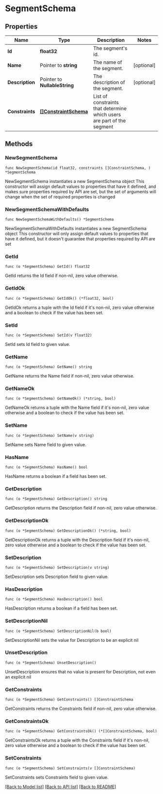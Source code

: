 # SegmentSchema

## Properties

Name | Type | Description | Notes
------------ | ------------- | ------------- | -------------
**Id** | **float32** | The segment&#39;s id. | 
**Name** | Pointer to **string** | The name of the segment. | [optional] 
**Description** | Pointer to **NullableString** | The description of the segment. | [optional] 
**Constraints** | [**[]ConstraintSchema**](ConstraintSchema.md) | List of constraints that determine which users are part of the segment | 

## Methods

### NewSegmentSchema

`func NewSegmentSchema(id float32, constraints []ConstraintSchema, ) *SegmentSchema`

NewSegmentSchema instantiates a new SegmentSchema object
This constructor will assign default values to properties that have it defined,
and makes sure properties required by API are set, but the set of arguments
will change when the set of required properties is changed

### NewSegmentSchemaWithDefaults

`func NewSegmentSchemaWithDefaults() *SegmentSchema`

NewSegmentSchemaWithDefaults instantiates a new SegmentSchema object
This constructor will only assign default values to properties that have it defined,
but it doesn't guarantee that properties required by API are set

### GetId

`func (o *SegmentSchema) GetId() float32`

GetId returns the Id field if non-nil, zero value otherwise.

### GetIdOk

`func (o *SegmentSchema) GetIdOk() (*float32, bool)`

GetIdOk returns a tuple with the Id field if it's non-nil, zero value otherwise
and a boolean to check if the value has been set.

### SetId

`func (o *SegmentSchema) SetId(v float32)`

SetId sets Id field to given value.


### GetName

`func (o *SegmentSchema) GetName() string`

GetName returns the Name field if non-nil, zero value otherwise.

### GetNameOk

`func (o *SegmentSchema) GetNameOk() (*string, bool)`

GetNameOk returns a tuple with the Name field if it's non-nil, zero value otherwise
and a boolean to check if the value has been set.

### SetName

`func (o *SegmentSchema) SetName(v string)`

SetName sets Name field to given value.

### HasName

`func (o *SegmentSchema) HasName() bool`

HasName returns a boolean if a field has been set.

### GetDescription

`func (o *SegmentSchema) GetDescription() string`

GetDescription returns the Description field if non-nil, zero value otherwise.

### GetDescriptionOk

`func (o *SegmentSchema) GetDescriptionOk() (*string, bool)`

GetDescriptionOk returns a tuple with the Description field if it's non-nil, zero value otherwise
and a boolean to check if the value has been set.

### SetDescription

`func (o *SegmentSchema) SetDescription(v string)`

SetDescription sets Description field to given value.

### HasDescription

`func (o *SegmentSchema) HasDescription() bool`

HasDescription returns a boolean if a field has been set.

### SetDescriptionNil

`func (o *SegmentSchema) SetDescriptionNil(b bool)`

 SetDescriptionNil sets the value for Description to be an explicit nil

### UnsetDescription
`func (o *SegmentSchema) UnsetDescription()`

UnsetDescription ensures that no value is present for Description, not even an explicit nil
### GetConstraints

`func (o *SegmentSchema) GetConstraints() []ConstraintSchema`

GetConstraints returns the Constraints field if non-nil, zero value otherwise.

### GetConstraintsOk

`func (o *SegmentSchema) GetConstraintsOk() (*[]ConstraintSchema, bool)`

GetConstraintsOk returns a tuple with the Constraints field if it's non-nil, zero value otherwise
and a boolean to check if the value has been set.

### SetConstraints

`func (o *SegmentSchema) SetConstraints(v []ConstraintSchema)`

SetConstraints sets Constraints field to given value.



[[Back to Model list]](../README.md#documentation-for-models) [[Back to API list]](../README.md#documentation-for-api-endpoints) [[Back to README]](../README.md)


